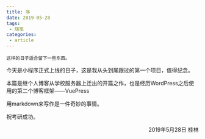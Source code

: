 ```yaml
---
title: 序
date: 2019-05-28
tags:
 - 随笔
categories: 
 - article
---
```

    这样的日子适合留下一些东西。

今天是小程序正式上线的日子，这是我从头到尾跟过的第一个项目，值得纪念。


本篇是继个人博客从学校服务器上迁出的开篇之作，也是经历WordPress之后使用的第二个博客框架——VuePress

用markdown来写作是一件奇妙的事情。

祝考研成功。

<p align="right">2019年5月28日 桂林</p>